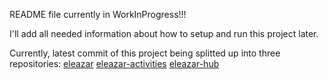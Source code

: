 README file currently in WorkInProgress!!! 

I'll add all needed information about how to setup and run this project later.

Currently, latest commit of this project being splitted up into three repositories:
[eleazar](https://github.com/Ve-Jo/eleazar)
[eleazar-activities](https://github.com/Ve-Jo/eleazar-activities)
[eleazar-hub](https://github.com/Ve-Jo/eleazar-hub)
